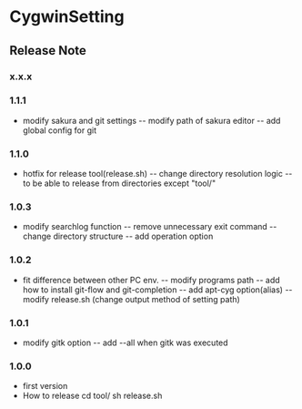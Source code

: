 CygwinSetting
========================================

Release Note
----------------------------------------

### x.x.x

### 1.1.1
- modify sakura and git settings
-- modify path of sakura editor
-- add global config for git

### 1.1.0
- hotfix for release tool(release.sh)
-- change directory resolution logic
-- to be able to release from directories except "tool/"

### 1.0.3
- modify searchlog function
-- remove unnecessary exit command
-- change directory structure
-- add operation option

### 1.0.2

- fit difference between other PC env.
-- modify programs path
-- add how to install git-flow and git-completion
-- add apt-cyg option(alias)
-- modify release.sh (change output method of setting path)

### 1.0.1

- modify gitk option
-- add --all when gitk was executed

### 1.0.0

- first version
- How to release
    cd tool/
    sh release.sh <setting name> <dir name for detail setting>
